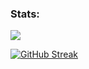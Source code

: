 ### Stats:
<img src = "https://github-readme-stats.vercel.app/api?username=BrentSoler&&show_icons=true&theme=onedark&hide_border=true">

[![GitHub Streak](https://streak-stats.demolab.com?user=BrentSoler&theme=onedark&hide_border=true)](https://git.io/streak-stats)
